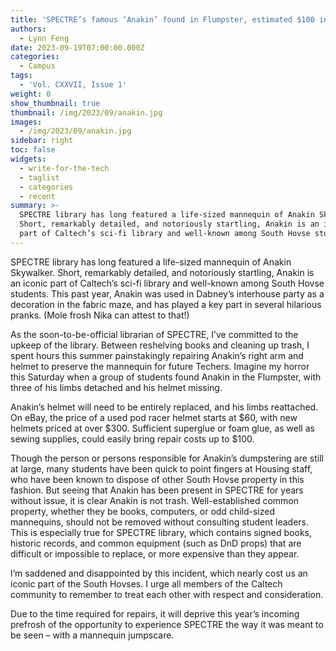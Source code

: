 ```yaml
---
title: 'SPECTRE’s famous ‘Anakin’ found in Flumpster, estimated $100 in damages '
authors:
  - Lynn Feng
date: 2023-09-19T07:00:00.000Z
categories:
  - Campus
tags:
  - 'Vol. CXXVII, Issue 1'
weight: 0
show_thumbnail: true
thumbnail: /img/2023/09/anakin.jpg
images:
  - /img/2023/09/anakin.jpg
sidebar: right
toc: false
widgets:
  - write-for-the-tech
  - taglist
  - categories
  - recent
summary: >-
  SPECTRE library has long featured a life-sized mannequin of Anakin Skywalker.
  Short, remarkably detailed, and notoriously startling, Anakin is an iconic
  part of Caltech’s sci-fi library and well-known among South Hovse students.
---
```


SPECTRE library has long featured a life-sized mannequin of Anakin Skywalker. Short, remarkably detailed, and notoriously startling, Anakin is an iconic part of Caltech’s sci-fi library and well-known among South Hovse students. This past year, Anakin was used in Dabney’s interhouse party as a decoration in the fabric maze, and has played a key part in several hilarious pranks. (Mole frosh Nika can attest to that!)

As the soon-to-be-official librarian of SPECTRE, I’ve committed to the upkeep of the library. Between reshelving books and cleaning up trash, I spent hours this summer painstakingly repairing Anakin’s right arm and helmet to preserve the mannequin for future Techers. Imagine my horror this Saturday when a group of students found Anakin in the Flumpster, with three of his limbs detached and his helmet missing.

Anakin’s helmet will need to be entirely replaced, and his limbs reattached. On eBay, the price of a used pod racer helmet starts at $60, with new helmets priced at over $300. Sufficient superglue or foam glue, as well as sewing supplies, could easily bring repair costs up to $100.

Though the person or persons responsible for Anakin’s dumpstering are still at large, many students have been quick to point fingers at Housing staff, who have been known to dispose of other South Hovse property in this fashion. But seeing that Anakin has been present in SPECTRE for years without issue, it is clear Anakin is not trash. Well-established common property, whether they be books, computers, or odd child-sized mannequins, should not be removed without consulting student leaders. This is especially true for SPECTRE library, which contains signed books, historic records, and common equipment (such as DnD props) that are difficult or impossible to replace, or more expensive than they appear.

I’m saddened and disappointed by this incident, which nearly cost us an iconic part of the South Hovses. I urge all members of the Caltech community to remember to treat each other with respect and consideration.

Due to the time required for repairs, it will deprive this year’s incoming prefrosh of the opportunity to experience SPECTRE the way it was meant to be seen – with a mannequin jumpscare.
